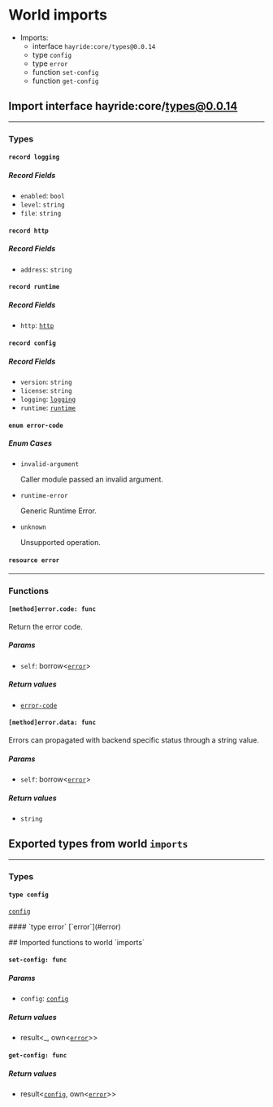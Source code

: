 # <a id="imports"></a>World imports


 - Imports:
    - interface `hayride:core/types@0.0.14`
    - type `config`
    - type `error`
    - function `set-config`
    - function `get-config`

## <a id="hayride_core_types_0_0_14"></a>Import interface hayride:core/types@0.0.14


----

### Types

#### <a id="logging"></a>`record logging`


##### Record Fields

- <a id="logging.enabled"></a>`enabled`: `bool`
- <a id="logging.level"></a>`level`: `string`
- <a id="logging.file"></a>`file`: `string`
#### <a id="http"></a>`record http`


##### Record Fields

- <a id="http.address"></a>`address`: `string`
#### <a id="runtime"></a>`record runtime`


##### Record Fields

- <a id="runtime.http"></a>`http`: [`http`](#http)
#### <a id="config"></a>`record config`


##### Record Fields

- <a id="config.version"></a>`version`: `string`
- <a id="config.license"></a>`license`: `string`
- <a id="config.logging"></a>`logging`: [`logging`](#logging)
- <a id="config.runtime"></a>`runtime`: [`runtime`](#runtime)
#### <a id="error_code"></a>`enum error-code`


##### Enum Cases

- <a id="error_code.invalid_argument"></a>`invalid-argument`
  <p>Caller module passed an invalid argument.

- <a id="error_code.runtime_error"></a>`runtime-error`
  <p>Generic Runtime Error.

- <a id="error_code.unknown"></a>`unknown`
  <p>Unsupported operation.

#### <a id="error"></a>`resource error`

----

### Functions

#### <a id="method_error_code"></a>`[method]error.code: func`

Return the error code.

##### Params

- <a id="method_error_code.self"></a>`self`: borrow<[`error`](#error)>

##### Return values

- <a id="method_error_code.0"></a> [`error-code`](#error_code)

#### <a id="method_error_data"></a>`[method]error.data: func`

Errors can propagated with backend specific status through a string value.

##### Params

- <a id="method_error_data.self"></a>`self`: borrow<[`error`](#error)>

##### Return values

- <a id="method_error_data.0"></a> `string`

## Exported types from world `imports`

----

### Types

#### <a id="config"></a>`type config`
[`config`](#config)
<p>
#### <a id="error"></a>`type error`
[`error`](#error)
<p>
## Imported functions to world `imports`

#### <a id="set_config"></a>`set-config: func`


##### Params

- <a id="set_config.config"></a>`config`: [`config`](#config)

##### Return values

- <a id="set_config.0"></a> result<_, own<[`error`](#error)>>

#### <a id="get_config"></a>`get-config: func`


##### Return values

- <a id="get_config.0"></a> result<[`config`](#config), own<[`error`](#error)>>


